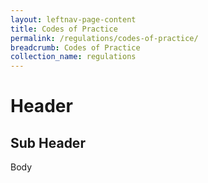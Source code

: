 ```yaml
---
layout: leftnav-page-content
title: Codes of Practice
permalink: /regulations/codes-of-practice/
breadcrumb: Codes of Practice
collection_name: regulations
---
```


# Header

## Sub Header

Body